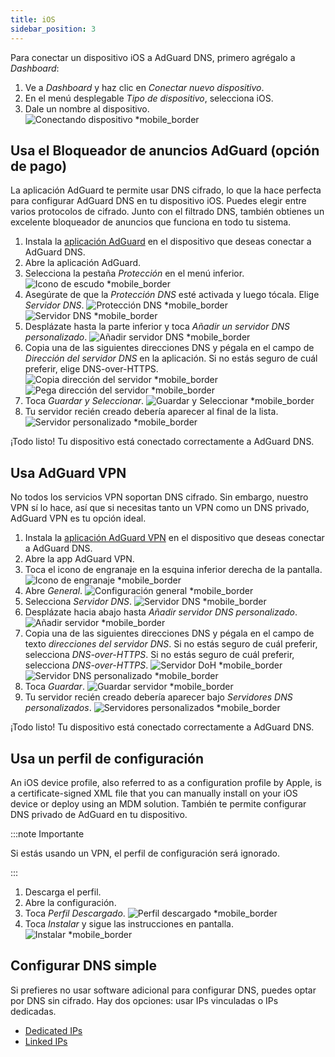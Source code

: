 ```yaml
---
title: iOS
sidebar_position: 3
---
```


Para conectar un dispositivo iOS a AdGuard DNS, primero agrégalo a _Dashboard_:

1. Ve a _Dashboard_ y haz clic en _Conectar nuevo dispositivo_.
2. En el menú desplegable _Tipo de dispositivo_, selecciona iOS.
3. Dale un nombre al dispositivo.
   ![Conectando dispositivo \*mobile_border](https://cdn.adtidy.org/content/kb/dns/private/new_dns/connect/ios_ab/choose_ios.png)

## Usa el Bloqueador de anuncios AdGuard (opción de pago)

La aplicación AdGuard te permite usar DNS cifrado, lo que la hace perfecta para configurar AdGuard DNS en tu dispositivo iOS. Puedes elegir entre varios protocolos de cifrado. Junto con el filtrado DNS, también obtienes un excelente bloqueador de anuncios que funciona en todo tu sistema.

1. Instala la [aplicación AdGuard](https://adguard.com/adguard-ios/overview.html) en el dispositivo que deseas conectar a AdGuard DNS.
2. Abre la aplicación AdGuard.
3. Selecciona la pestaña _Protección_ en el menú inferior.
   ![Icono de escudo \*mobile_border](https://cdn.adtidy.org/content/kb/dns/private/new_dns/connect/ios_ab/ios_step3.jpg)
4. Asegúrate de que la _Protección DNS_ esté activada y luego tócala. Elige _Servidor DNS_.
   ![Protección DNS \*mobile_border](https://cdn.adtidy.org/content/kb/dns/private/new_dns/connect/ios_ab/ios_step4.jpg)
   ![Servidor DNS \*mobile_border](https://cdn.adtidy.org/content/kb/dns/private/new_dns/connect/ios_ab/ios_step4_2.jpg)
5. Desplázate hasta la parte inferior y toca _Añadir un servidor DNS personalizado_.
   ![Añadir servidor DNS \*mobile_border](https://cdn.adtidy.org/content/kb/dns/private/new_dns/connect/ios_ab/ios_step5.jpg)
6. Copia una de las siguientes direcciones DNS y pégala en el campo de _Dirección del servidor DNS_ en la aplicación. Si no estás seguro de cuál preferir, elige DNS-over-HTTPS.
   ![Copia dirección del servidor \*mobile_border](https://cdn.adtidy.org/content/kb/dns/private/new_dns/connect/ios_ab/ios_step6_1.png)
   ![Pega dirección del servidor \*mobile_border](https://cdn.adtidy.org/content/kb/dns/private/new_dns/connect/ios_ab/ios_step6_2.jpg)
7. Toca _Guardar y Seleccionar_.
   ![Guardar y Seleccionar \*mobile_border](https://cdn.adtidy.org/content/kb/dns/private/new_dns/connect/ios_ab/ios_step7.jpg)
8. Tu servidor recién creado debería aparecer al final de la lista.
   ![Servidor personalizado \*mobile_border](https://cdn.adtidy.org/content/kb/dns/private/new_dns/connect/ios_ab/ios_step8.jpg)

¡Todo listo! Tu dispositivo está conectado correctamente a AdGuard DNS.

## Usa AdGuard VPN

No todos los servicios VPN soportan DNS cifrado. Sin embargo, nuestro VPN sí lo hace, así que si necesitas tanto un VPN como un DNS privado, AdGuard VPN es tu opción ideal.

1. Instala la [aplicación AdGuard VPN](https://adguard-vpn.com/ios/overview.html) en el dispositivo que deseas conectar a AdGuard DNS.
2. Abre la app AdGuard VPN.
3. Toca el icono de engranaje en la esquina inferior derecha de la pantalla.
   ![Icono de engranaje \*mobile_border](https://cdn.adtidy.org/content/kb/dns/private/new_dns/connect/ios_vpn/ios_step3.jpg)
4. Abre _General_.
   ![Configuración general \*mobile_border](https://cdn.adtidy.org/content/kb/dns/private/new_dns/connect/ios_vpn/ios_step4.jpg)
5. Selecciona _Servidor DNS_.
   ![Servidor DNS \*mobile_border](https://cdn.adtidy.org/content/kb/dns/private/new_dns/connect/ios_vpn/ios_step5.png)
6. Desplázate hacia abajo hasta _Añadir servidor DNS personalizado_.
   ![Añadir servidor \*mobile_border](https://cdn.adtidy.org/content/kb/dns/private/new_dns/connect/ios_vpn/ios_step6.png)
7. Copia una de las siguientes direcciones DNS y pégala en el campo de texto _direcciones del servidor DNS_. Si no estás seguro de cuál preferir, selecciona _DNS-over-HTTPS_. Si no estás seguro de cuál preferir, selecciona _DNS-over-HTTPS_.
   ![Servidor DoH \*mobile_border](https://cdn.adtidy.org/content/kb/dns/private/new_dns/connect/ios_vpn/ios_step7_1.png)
   ![Servidor DNS personalizado \*mobile_border](https://cdn.adtidy.org/content/kb/dns/private/new_dns/connect/ios_vpn/ios_step7_2.jpg)
8. Toca _Guardar_.
   ![Guardar servidor \*mobile_border](https://cdn.adtidy.org/content/kb/dns/private/new_dns/connect/ios_vpn/ios_step8.jpg)
9. Tu servidor recién creado debería aparecer bajo _Servidores DNS personalizados_.
   ![Servidores personalizados \*mobile_border](https://cdn.adtidy.org/content/kb/dns/private/new_dns/connect/ios_vpn/ios_step9.png)

¡Todo listo! Tu dispositivo está conectado correctamente a AdGuard DNS.

## Usa un perfil de configuración

An iOS device profile, also referred to as a configuration profile by Apple, is a certificate-signed XML file that you can manually install on your iOS device or deploy using an MDM solution. También te permite configurar DNS privado de AdGuard en tu dispositivo.

:::note Importante

Si estás usando un VPN, el perfil de configuración será ignorado.

:::

1. Descarga el perfil.
2. Abre la configuración.
3. Toca _Perfil Descargado_.
   ![Perfil descargado \*mobile_border](https://cdn.adtidy.org/content/kb/dns/private/new_dns/connect/ios_manual/manual_step3.png)
4. Toca _Instalar_ y sigue las instrucciones en pantalla.
   ![Instalar \*mobile_border](https://cdn.adtidy.org/content/kb/dns/private/new_dns/connect/ios_manual/manual_step4.png)

## Configurar DNS simple

Si prefieres no usar software adicional para configurar DNS, puedes optar por DNS sin cifrado. Hay dos opciones: usar IPs vinculadas o IPs dedicadas.

 - [Dedicated IPs](/private-dns/connect-devices/other-options/dedicated-ip.md)
 - [Linked IPs](/private-dns/connect-devices/other-options/linked-ip.md)

